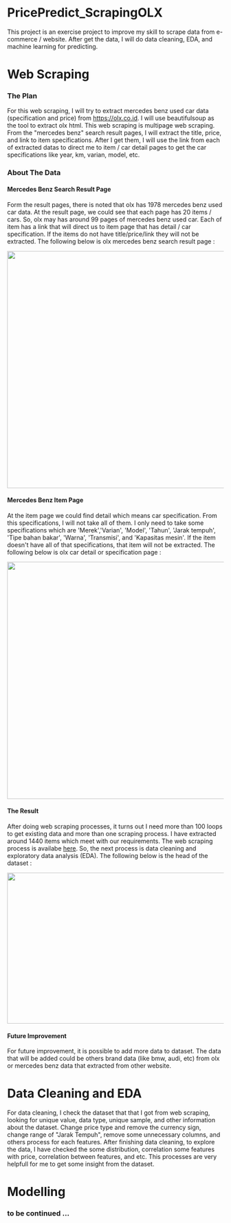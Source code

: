 # PricePredict_ScrapingOLX
This project is an exercise project to improve my skill to scrape data from e-commerce / website. After get the data, I will do data cleaning, EDA, and machine learning for predicting.

# Web Scraping

### The Plan
For this web scraping, I will try to extract mercedes benz used car data (specification and price) from https://olx.co.id. I will use beautifulsoup as the tool to extract olx html. This web scraping is multipage web scraping. From the "mercedes benz" search result pages, I will extract the title, price, and link to item specifications. After I get them, I will use the link from each of extracted datas to direct me to item / car detail pages to get the car specifications like year, km, varian, model, etc.

### About The Data
#### Mercedes Benz Search Result Page
Form the result pages, there is noted that olx has 1978 mercedes benz used car data. At the result page, we could see that each page has 20 items / cars. So, olx may has around 99 pages of mercedes benz used car. Each of item has a link that will direct us to item page that has detail / car specification. If the items do not have title/price/link they will not be extracted. The following below is olx mercedes benz search result page :
<center><img src="https://github.com/agunggnug/PricePredict_ScrapingOLX/blob/master/Pictures/Screen%20Shot%202020-06-03%20at%2009.48.54.png?raw=true" alt="" width="950" height="550"></center>

#### Mercedes Benz Item Page
At the item page we could find detail which means car specification. From this specifications, I will not take all of them. I only need to take some specifications which are 'Merek','Varian', 'Model', 'Tahun', 'Jarak tempuh', 'Tipe bahan bakar', 'Warna', 'Transmisi', and 'Kapasitas mesin'. If the item doesn't have all of that specifications, that item will not be extracted. The following below is olx car detail or specification page :
<center><img src="https://github.com/agunggnug/PricePredict_ScrapingOLX/blob/master/Pictures/Screen%20Shot%202020-06-03%20at%2009.51.11.png?raw=true" alt="" width="950" height="550"></center>

#### The Result
After doing web scraping processes, it turns out I need more than 100 loops to get existing data and more than one scraping process. I have extracted around 1440 items which meet with our requirements. The web scraping process is availabe <a href="https://github.com/agunggnug/PricePredict_ScrapingOLX/blob/master/Scraping%20OLX.ipynb">here</a>. So, the next process is data cleaning and exploratory data analysis (EDA). The following below is the head of the dataset :
<center><img src="https://github.com/agunggnug/PricePredict_ScrapingOLX/blob/master/Pictures/Screen%20Shot%202020-06-04%20at%2015.52.43.png?raw=true" alt="" width="950" height="350"></center>

#### Future Improvement
For future improvement, it is possible to add more data to dataset. The data that will be added could be others brand data (like bmw, audi, etc) from olx or mercedes benz data that extracted from other website.


# Data Cleaning and EDA
For data cleaning, I check the dataset that that I got from web scraping, looking for unique value, data type, unique sample, and other information about the dataset. Change price type and remove the currency sign, change range of "Jarak Tempuh", remove some unnecessary columns, and others process for each features. After finishing data cleaning, to explore the data, I have checked the some distribution, correlation some features with price, correlation between features, and etc. This processes are very helpfull for me to get some insight from the dataset.

# Modelling
### to be continued ...




